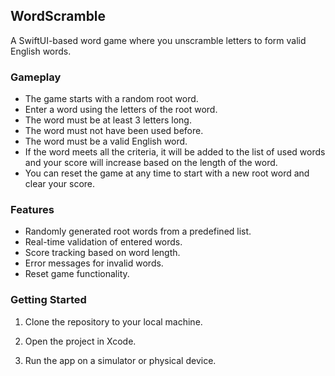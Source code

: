 ## WordScramble

A SwiftUI-based word game where you unscramble letters to form valid English words.

### Gameplay

- The game starts with a random root word.
- Enter a word using the letters of the root word.
- The word must be at least 3 letters long.
- The word must not have been used before.
- The word must be a valid English word.
- If the word meets all the criteria, it will be added to the list of used words and your score will increase based on the length of the word.
- You can reset the game at any time to start with a new root word and clear your score.

### Features

- Randomly generated root words from a predefined list.
- Real-time validation of entered words.
- Score tracking based on word length.
- Error messages for invalid words.
- Reset game functionality.

### Getting Started

1. Clone the repository to your local machine.

2. Open the project in Xcode.

3. Run the app on a simulator or physical device.
